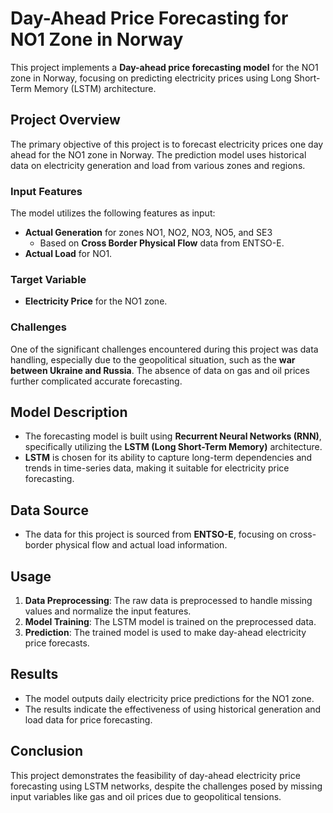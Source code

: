 
# Day-Ahead Price Forecasting for NO1 Zone in Norway

This project implements a **Day-ahead price forecasting model** for the NO1 zone in Norway, focusing on predicting electricity prices using Long Short-Term Memory (LSTM) architecture.

## Project Overview

The primary objective of this project is to forecast electricity prices one day ahead for the NO1 zone in Norway. The prediction model uses historical data on electricity generation and load from various zones and regions.

### Input Features

The model utilizes the following features as input:
- **Actual Generation** for zones NO1, NO2, NO3, NO5, and SE3
  - Based on **Cross Border Physical Flow** data from ENTSO-E.
- **Actual Load** for NO1.

### Target Variable

- **Electricity Price** for the NO1 zone.

### Challenges

One of the significant challenges encountered during this project was data handling, especially due to the geopolitical situation, such as the **war between Ukraine and Russia**. The absence of data on gas and oil prices further complicated accurate forecasting.

## Model Description

- The forecasting model is built using **Recurrent Neural Networks (RNN)**, specifically utilizing the **LSTM (Long Short-Term Memory)** architecture.
- **LSTM** is chosen for its ability to capture long-term dependencies and trends in time-series data, making it suitable for electricity price forecasting.

## Data Source

- The data for this project is sourced from **ENTSO-E**, focusing on cross-border physical flow and actual load information.

## Usage

1. **Data Preprocessing**: The raw data is preprocessed to handle missing values and normalize the input features.
2. **Model Training**: The LSTM model is trained on the preprocessed data.
3. **Prediction**: The trained model is used to make day-ahead electricity price forecasts.

## Results

- The model outputs daily electricity price predictions for the NO1 zone.
- The results indicate the effectiveness of using historical generation and load data for price forecasting.

## Conclusion

This project demonstrates the feasibility of day-ahead electricity price forecasting using LSTM networks, despite the challenges posed by missing input variables like gas and oil prices due to geopolitical tensions.
